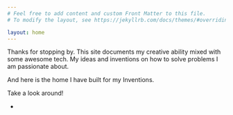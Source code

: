 ```yaml
---
# Feel free to add content and custom Front Matter to this file.
# To modify the layout, see https://jekyllrb.com/docs/themes/#overriding-theme-defaults

layout: home
---
```



Thanks for stopping by. This site documents my creative ability mixed with some awesome tech.
My ideas and inventions on how to solve problems I am passionate about. 

And here is the home I have built for my Inventions.

Take a look around!

-
